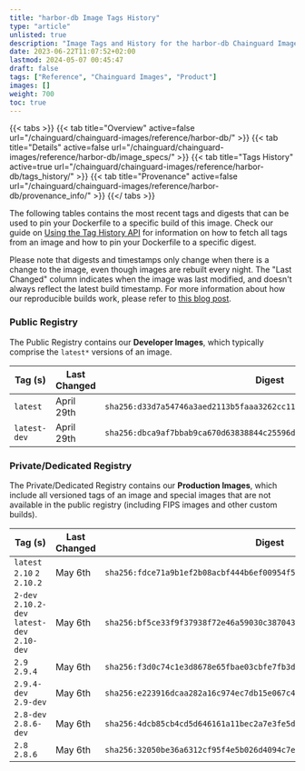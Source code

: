 ```yaml
---
title: "harbor-db Image Tags History"
type: "article"
unlisted: true
description: "Image Tags and History for the harbor-db Chainguard Image"
date: 2023-06-22T11:07:52+02:00
lastmod: 2024-05-07 00:45:47
draft: false
tags: ["Reference", "Chainguard Images", "Product"]
images: []
weight: 700
toc: true
---
```


{{< tabs >}}
{{< tab title="Overview" active=false url="/chainguard/chainguard-images/reference/harbor-db/" >}}
{{< tab title="Details" active=false url="/chainguard/chainguard-images/reference/harbor-db/image_specs/" >}}
{{< tab title="Tags History" active=true url="/chainguard/chainguard-images/reference/harbor-db/tags_history/" >}}
{{< tab title="Provenance" active=false url="/chainguard/chainguard-images/reference/harbor-db/provenance_info/" >}}
{{</ tabs >}}

The following tables contains the most recent tags and digests that can be used to pin your Dockerfile to a specific build of this image. Check our guide on [Using the Tag History API](/chainguard/chainguard-images/using-the-tag-history-api/) for information on how to fetch all tags from an image and how to pin your Dockerfile to a specific digest.

Please note that digests and timestamps only change when there is a change to the image, even though images are rebuilt every night. The "Last Changed" column indicates when the image was last modified, and doesn't always reflect the latest build timestamp. For more information about how our reproducible builds work, please refer to [this blog post](https://www.chainguard.dev/unchained/reproducing-chainguards-reproducible-image-builds).

### Public Registry
The Public Registry contains our **Developer Images**, which typically comprise the `latest*` versions of an image.

| Tag (s)       | Last Changed | Digest                                                                    |
|---------------|--------------|---------------------------------------------------------------------------|
|  `latest`     | April 29th   | `sha256:d33d7a54746a3aed2113b5faaa3262cc1115b64b8cfa8fbcb7fc0266572d80f4` |
|  `latest-dev` | April 29th   | `sha256:dbca9af7bbab9ca670d63838844c25596d959ea395377b23b66dc0816c0f5d09` |


### Private/Dedicated Registry
The Private/Dedicated Registry contains our **Production Images**, which include all versioned tags of an image and special images that are not available in the public registry (including FIPS images and other custom builds).

| Tag (s)                                       | Last Changed | Digest                                                                    |
|-----------------------------------------------|--------------|---------------------------------------------------------------------------|
|  `latest` `2.10` `2` `2.10.2`                 | May 6th      | `sha256:fdce71a9b1ef2b08acbf444b6ef00954f5a88ab60ec51e06790a02651fdb7e3e` |
|  `2-dev` `2.10.2-dev` `latest-dev` `2.10-dev` | May 6th      | `sha256:bf5ce33f9f37938f72e46a59030c387043b66003378bbc813f18721d642bfb88` |
|  `2.9` `2.9.4`                                | May 6th      | `sha256:f3d0c74c1e3d8678e65fbae03cbfe7fb3d4f5c33ccc8bb09e567eb77cae26969` |
|  `2.9.4-dev` `2.9-dev`                        | May 6th      | `sha256:e223916dcaa282a16c974ec7db15e067c4c97faf4196fa3161870fc2dbc27123` |
|  `2.8-dev` `2.8.6-dev`                        | May 6th      | `sha256:4dcb85cb4cd5d646161a11bec2a7e3fe5d51d2280aa0a04965c87ea1f8dd8025` |
|  `2.8` `2.8.6`                                | May 6th      | `sha256:32050be36a6312cf95f4e5b026d4094c7e1168f4a236bd2ea6d90e81bc048236` |

